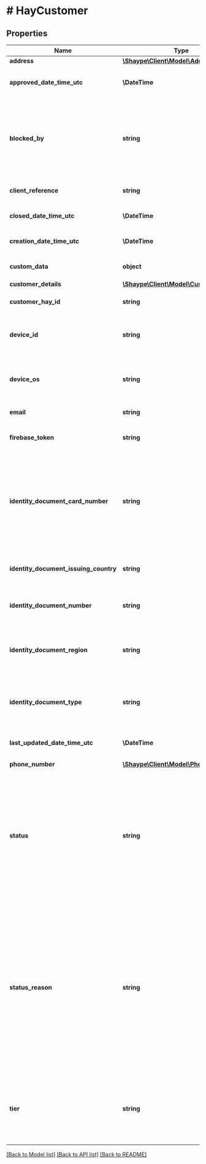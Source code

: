 # # HayCustomer

## Properties

Name | Type | Description | Notes
------------ | ------------- | ------------- | -------------
**address** | [**\Shaype\Client\Model\Address**](Address.md) |  | [optional]
**approved_date_time_utc** | **\DateTime** | DateTime in UTC format when the customer has been approved | [optional]
**blocked_by** | **string** | The type of entity that is responsible for the blocked customer. Possible values:  * **CLIENT**: The customer was blocked by the Client.  * **PLATFORM**: The customer was blocked by the Platform | [optional]
**client_reference** | **string** | Client reference associated with customer | [optional]
**closed_date_time_utc** | **\DateTime** | DateTime in UTC format when the Customer was closed | [optional]
**creation_date_time_utc** | **\DateTime** | DateTime in UTC format when the Customer was created | [optional]
**custom_data** | **object** | Custom data associated with customer | [optional]
**customer_details** | [**\Shaype\Client\Model\CustomerDetails**](CustomerDetails.md) |  | [optional]
**customer_hay_id** | **string** | Unique identifier (UUID) of the Customer | [optional]
**device_id** | **string** | Customer&#39;s device ID, typically UUID though format controlled by mobile OS (if a mobile app is available) | [optional]
**device_os** | **string** | Customer&#39;s device operating system (if a mobile app is available). Possible values:  * **IOS**  * **ANDROID** | [optional]
**email** | **string** | Email address of the Customer | [optional]
**firebase_token** | **string** | Customer&#39;s device firebase token (if a mobile app is available) | [optional]
**identity_document_card_number** | **string** | Optional identity document card number. Between 6 to 10 characters which can be either just numeric or alphanumeric characters based on the state. Should be specified for Driver&#39;s Licenses that provide it. | [optional]
**identity_document_issuing_country** | **string** | Optional three-letter ISO country code of the customer&#39;s identity document issuing country | [optional]
**identity_document_number** | **string** | Number of the Customer&#39;s identity document (if supplied) | [optional]
**identity_document_region** | **string** | Optional identity document region, one of: NSW, QLD, SA, TAS, VIC, WA, ACT, NT. (uppercase only) Should be specified for Driver&#39;s Licenses. | [optional]
**identity_document_type** | **string** | Type of Customer&#39;s identity document (if supplied). Possible values:  * **DRIVING_LICENSE**  * **PASSPORT** | [optional]
**last_updated_date_time_utc** | **\DateTime** | DateTime in UTC format when the Customer was last updated | [optional]
**phone_number** | [**\Shaype\Client\Model\PhoneNumber**](PhoneNumber.md) |  | [optional]
**status** | **string** | Current Customer status. Possible values:  * **ACTIVE**: Customer is active  * **BLOCKED**: Customer is blocked  * **INACTIVE**: Customer is not active (closed)  * **PENDING_APPROVAL**: Customer is awaiting approval  * **REFERRED**: Customer is referred for further KYC checks  * **REJECTED**: Customer has been rejected | [optional]
**status_reason** | **string** | INACTIVE status reason. Possible values:  * **SUSPICIOUS**: The customer was made inactive due to concerns about their account conduct.  * **DECEASED**: The customer was made inactive after confirmation was received that they are deceased.  * **CUSTOMER**: The customer was made inactive due to a customer request.  * **OPERATIONAL**: The customer was made inactive due to an operational request. | [optional]
**tier** | **string** | Customer tier, will be STANDARD unless additional tiers have been agreed as part of the product offering. Possible values:  * **FOUNDER**  * **STANDARD**  * **PREMIUM** | [optional]

[[Back to Model list]](../../README.md#models) [[Back to API list]](../../README.md#endpoints) [[Back to README]](../../README.md)
